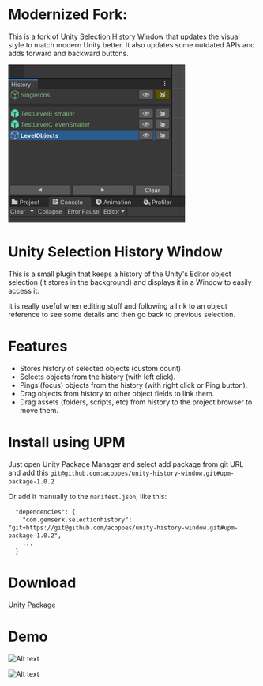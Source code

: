 # Modernized Fork:

This is a fork of [Unity Selection History Window](https://github.com/acoppes/unity-history-window) that updates the visual style to match modern Unity better. It also updates some outdated APIs and adds forward and backward buttons.

![Alt text](screenshots/new.png?raw=true "New Look")

# Unity Selection History Window

This is a small plugin that keeps a history of the Unity's Editor object selection (it stores in the background) and displays it in a Window to easily access it. 

It is really useful when editing stuff and following a link to an object reference to see some details and then go back to previous selection.

# Features

* Stores history of selected objects (custom count).
* Selects objects from the history (with left click).
* Pings (focus) objects from the history (with right click or Ping button).
* Drag objects from history to other object fields to link them.
* Drag assets (folders, scripts, etc) from history to the project browser to move them.

# Install using UPM

Just open Unity Package Manager and select add package from git URL and add this `git@github.com:acoppes/unity-history-window.git#upm-package-1.0.2`

Or add it manually to the `manifest.json`, like this:

```
  "dependencies": {
    "com.gemserk.selectionhistory": "git+https://git@github.com/acoppes/unity-history-window.git#upm-package-1.0.2",
    ...
  }
```
 

# Download 

[Unity Package](release/unity-selection-history.unitypackage?raw=true)

# Demo

![Alt text](screenshots/demo.gif?raw=true "Demo")

![Alt text](screenshots/demodrag.gif?raw=true "Demo Drag")
